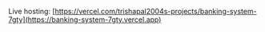 Live hosting: [https://vercel.com/trishapal2004s-projects/banking-system-7gty](https://banking-system-7gty.vercel.app)
